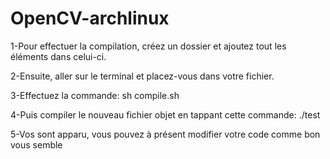 # OpenCV-archlinux
1-Pour effectuer la compilation, créez un dossier et ajoutez tout les éléments dans celui-ci.

2-Ensuite, aller sur le terminal et placez-vous dans votre fichier.

3-Effectuez la commande: sh compile.sh

4-Puis compiler le nouveau fichier objet en tappant cette commande: ./test

5-Vos sont apparu, vous pouvez à présent modifier votre code comme bon vous semble
